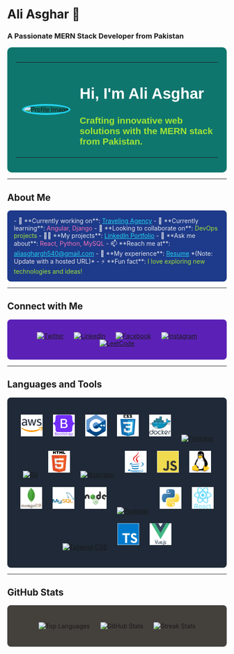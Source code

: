 # Ali Asghar 👋  
### A Passionate MERN Stack Developer from Pakistan  

<div align="center" style="background-color: #0f766e; padding: 20px; border-radius: 10px;">
  <table>
    <tr>
      <td width="30%" align="center">
        <img src="https://images.unsplash.com/photo-1506748686214-e9df14d4d9d0?ixlib=rb-4.0.3&auto=format&fit=crop&w=300&q=80" alt="Profile Image" style="border-radius: 50%; width: 200px; height: 200px; object-fit: cover; border: 4px solid #22d3ee;">
      </td>
      <td width="70%" align="left" style="color: #f3f4f6; font-family: Arial, sans-serif;">
        <h1 style="color: #ffffff; font-size: 2.5em; margin-bottom: 10px;">Hi, I'm Ali Asghar</h1>
        <h3 style="color: #a3e635; font-size: 1.5em;">Crafting innovative web solutions with the MERN stack from Pakistan.</h3>
      </td>
    </tr>
  </table>
</div>

---

## About Me  
<div style="background-color: #1e3a8a; padding: 15px; border-radius: 8px; color: #e5e7eb;">
- 🔭 **Currently working on**: <a href="https://traveling-agency-ke8z.vercel.app/" style="color: #22d3ee;">Traveling Agency</a>  
- 🌱 **Currently learning**: <span style="color: #f472b6;">Angular, Django</span>  
- 👯 **Looking to collaborate on**: <span style="color: #a3e635;">DevOps projects</span>  
- 👨‍💻 **My projects**: <a href="https://www.linkedin.com/in/ali-asghar-a730322bb" style="color: #22d3ee;">LinkedIn Portfolio</a>  
- 💬 **Ask me about**: <span style="color: #f472b6;">React, Python, MySQL</span>  
- 📫 **Reach me at**: <a href="mailto:aliasghargh540@gmail.com" style="color: #22d3ee;">aliasghargh540@gmail.com</a>  
- 📄 **My experience**: <a href="https://example.com/asghar-resume.pdf" style="color: #22d3ee;">Resume</a> *(Note: Update with a hosted URL)*  
- ⚡ **Fun fact**: <span style="color: #a3e635;">I love exploring new technologies and ideas!</span>  
</div>

---

## Connect with Me  
<div style="background-color: #5b21b6; padding: 15px; border-radius: 8px;">
<p align="center">
  <a href="https://twitter.com/aliasghar" target="_blank"><img src="https://raw.githubusercontent.com/rahuldkjain/github-profile-readme-generator/master/src/images/icons/Social/twitter.svg" alt="Twitter" height="40" width="50" style="margin: 0 10px;"></a>
  <a href="https://linkedin.com/in/ali-asghar-a730322bb" target="_blank"><img src="https://raw.githubusercontent.com/rahuldkjain/github-profile-readme-generator/master/src/images/icons/Social/linked-in-alt.svg" alt="LinkedIn" height="40" width="50" style="margin: 0 10px;"></a>
  <a href="https://fb.com/ali-asghar-102938475" target="_blank"><img src="https://raw.githubusercontent.com/rahuldkjain/github-profile-readme-generator/master/src/images/icons/Social/facebook.svg" alt="Facebook" height="40" width="50" style="margin: 0 10px;"></a>
  <a href="https://instagram.com/aliasghar" target="_blank"><img src="https://raw.githubusercontent.com/rahuldkjain/github-profile-readme-generator/master/src/images/icons/Social/instagram.svg" alt="Instagram" height="40" width="50" style="margin: 0 10px;"></a>
  <a href="https://leetcode.com/ali-asghar-102938475" target="_blank"><img src="https://raw.githubusercontent.com/rahuldkjain/github-profile-readme-generator/master/src/images/icons/Social/leet-code.svg" alt="LeetCode" height="40" width="50" style="margin: 0 10px;"></a>
</p>
</div>

---

## Languages and Tools  
<div style="background-color: #1f2937; padding: 15px; border-radius: 8px;">
<p align="center">
  <a href="https://aws.amazon.com" target="_blank"><img src="https://raw.githubusercontent.com/devicons/devicon/master/icons/amazonwebservices/amazonwebservices-original-wordmark.svg" alt="AWS" width="50" height="50" style="margin: 10px;"></a>
  <a href="https://getbootstrap.com" target="_blank"><img src="https://raw.githubusercontent.com/devicons/devicon/master/icons/bootstrap/bootstrap-plain-wordmark.svg" alt="Bootstrap" width="50" height="50" style="margin: 10px;"></a>
  <a href="https://www.w3schools.com/cpp/" target="_blank"><img src="https://raw.githubusercontent.com/devicons/devicon/master/icons/cplusplus/cplusplus-original.svg" alt="C++" width="50" height="50" style="margin: 10px;"></a>
  <a href="https://www.w3schools.com/css/" target="_blank"><img src="https://raw.githubusercontent.com/devicons/devicon/master/icons/css3/css3-original-wordmark.svg" alt="CSS3" width="50" height="50" style="margin: 10px;"></a>
  <a href="https://www.docker.com/" target="_blank"><img src="https://raw.githubusercontent.com/devicons/devicon/master/icons/docker/docker-original-wordmark.svg" alt="Docker" width="50" height="50" style="margin: 10px;"></a>
  <a href="https://firebase.google.com/" target="_blank"><img src="https://www.vectorlogo.zone/logos/firebase/firebase-icon.svg" alt="Firebase" width="50" height="50" style="margin: 10px;"></a>
  <a href="https://git-scm.com/" target="_blank"><img src="https://www.vectorlogo.zone/logos/git-scm/git-scm-icon.svg" alt="Git" width="50" height="50" style="margin: 10px;"></a>
  <a href="https://www.w3.org/html/" target="_blank"><img src="https://raw.githubusercontent.com/devicons/devicon/master/icons/html5/html5-original-wordmark.svg" alt="HTML5" width="50" height="50" style="margin: 10px;"></a>
  <a href="https://www.adobe.com/in/products/illustrator" target="_blank"><img src="https://www.vectorlogo.zone/logos/adobe_illustrator/adobe_illustrator-icon.svg" alt="Illustrator" width="50" height="50" style="margin: 10px;"></a>
  <a href="https://www.java.com" target="_blank"><img src="https://raw.githubusercontent.com/devicons/devicon/master/icons/java/java-original.svg" alt="Java" width="50" height="50" style="margin: 10px;"></a>
  <a href="https://developer.mozilla.org/en-US/docs/Web/JavaScript" target="_blank"><img src="https://raw.githubusercontent.com/devicons/devicon/master/icons/javascript/javascript-original.svg" alt="JavaScript" width="50" height="50" style="margin: 10px;"></a>
  <a href="https://www.linux.org/" target="_blank"><img src="https://raw.githubusercontent.com/devicons/devicon/master/icons/linux/linux-original.svg" alt="Linux" width="50" height="50" style="margin: 10px;"></a>
  <a href="https://www.mongodb.com/" target="_blank"><img src="https://raw.githubusercontent.com/devicons/devicon/master/icons/mongodb/mongodb-original-wordmark.svg" alt="MongoDB" width="50" height="50" style="margin: 10px;"></a>
  <a href="https://www.mysql.com/" target="_blank"><img src="https://raw.githubusercontent.com/devicons/devicon/master/icons/mysql/mysql-original-wordmark.svg" alt="MySQL" width="50" height="50" style="margin: 10px;"></a>
  <a href="https://nodejs.org" target="_blank"><img src="https://raw.githubusercontent.com/devicons/devicon/master/icons/nodejs/nodejs-original-wordmark.svg" alt="Node.js" width="50" height="50" style="margin: 10px;"></a>
  <a href="https://postman.com" target="_blank"><img src="https://www.vectorlogo.zone/logos/getpostman/getpostman-icon.svg" alt="Postman" width="50" height="50" style="margin: 10px;"></a>
  <a href="https://www.python.org" target="_blank"><img src="https://raw.githubusercontent.com/devicons/devicon/master/icons/python/python-original.svg" alt="Python" width="50" height="50" style="margin: 10px;"></a>
  <a href="https://reactjs.org/" target="_blank"><img src="https://raw.githubusercontent.com/devicons/devicon/master/icons/react/react-original-wordmark.svg" alt="React" width="50" height="50" style="margin: 10px;"></a>
  <a href="https://tailwindcss.com/" target="_blank"><img src="https://www.vectorlogo.zone/logos/tailwindcss/tailwindcss-icon.svg" alt="Tailwind CSS" width="50" height="50" style="margin: 10px;"></a>
  <a href="https://www.typescriptlang.org/" target="_blank"><img src="https://raw.githubusercontent.com/devicons/devicon/master/icons/typescript/typescript-original.svg" alt="TypeScript" width="50" height="50" style="margin: 10px;"></a>
  <a href="https://vuejs.org/" target="_blank"><img src="https://raw.githubusercontent.com/devicons/devicon/master/icons/vuejs/vuejs-original-wordmark.svg" alt="Vue.js" width="50" height="50" style="margin: 10px;"></a>
</p>
</div>

---

## GitHub Stats  
<div style="background-color: #44403c; padding: 15px; border-radius: 8px;">
<p align="center">
  <img src="https://github-readme-stats.vercel.app/api/top-langs?username=aliasghar&show_icons=true&locale=en&layout=compact&theme=radical" alt="Top Languages" style="margin: 10px;">
  <img src="https://github-readme-stats.vercel.app/api?username=aliasghar&show_icons=true&locale=en&theme=radical" alt="GitHub Stats" style="margin: 10px;">
  <img src="https://github-readme-streak-stats.herokuapp.com/?user=aliasghar&theme=radical" alt="Streak Stats" style="margin: 10px;">
</p>
</div>
